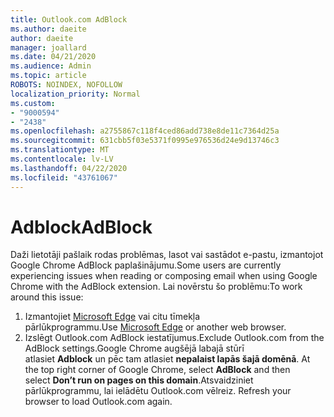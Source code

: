 ```yaml
---
title: Outlook.com AdBlock
ms.author: daeite
author: daeite
manager: joallard
ms.date: 04/21/2020
ms.audience: Admin
ms.topic: article
ROBOTS: NOINDEX, NOFOLLOW
localization_priority: Normal
ms.custom:
- "9000594"
- "2438"
ms.openlocfilehash: a2755867c118f4ced86add738e8de11c7364d25a
ms.sourcegitcommit: 631cbb5f03e5371f0995e976536d24e9d13746c3
ms.translationtype: MT
ms.contentlocale: lv-LV
ms.lasthandoff: 04/22/2020
ms.locfileid: "43761067"
---
```

# <a name="adblock"></a><span data-ttu-id="f91e4-102">Adblock</span><span class="sxs-lookup"><span data-stu-id="f91e4-102">AdBlock</span></span>

<span data-ttu-id="f91e4-103">Daži lietotāji pašlaik rodas problēmas, lasot vai sastādot e-pastu, izmantojot Google Chrome AdBlock paplašinājumu.</span><span class="sxs-lookup"><span data-stu-id="f91e4-103">Some users are currently experiencing issues when reading or composing email when using Google Chrome with the AdBlock extension.</span></span> <span data-ttu-id="f91e4-104">Lai novērstu šo problēmu:</span><span class="sxs-lookup"><span data-stu-id="f91e4-104">To work around this issue:</span></span>

1. <span data-ttu-id="f91e4-105">Izmantojiet [Microsoft Edge](https://www.microsoft.com/windows/microsoft-edge) vai citu tīmekļa pārlūkprogrammu.</span><span class="sxs-lookup"><span data-stu-id="f91e4-105">Use [Microsoft Edge](https://www.microsoft.com/windows/microsoft-edge) or another web browser.</span></span>
1. <span data-ttu-id="f91e4-106">Izslēgt Outlook.com AdBlock iestatījumus.</span><span class="sxs-lookup"><span data-stu-id="f91e4-106">Exclude Outlook.com from the AdBlock settings.</span></span><span data-ttu-id="f91e4-107">Google Chrome augšējā labajā stūrī atlasiet **Adblock** un pēc tam atlasiet **nepalaist lapās šajā domēnā**.</span><span class="sxs-lookup"><span data-stu-id="f91e4-107"> At the top right corner of Google Chrome, select **AdBlock** and then select **Don’t run on pages on this domain**.</span></span><span data-ttu-id="f91e4-108">Atsvaidziniet pārlūkprogrammu, lai ielādētu Outlook.com vēlreiz.</span><span class="sxs-lookup"><span data-stu-id="f91e4-108"> Refresh your browser to load Outlook.com again.</span></span>